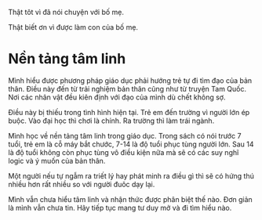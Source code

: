 Thật tôt vì đã nói chuyện với bố mẹ.

Thật biết ơn vì được làm con của bố mẹ.

# Nền tảng tâm linh

Mình hiểu được phương pháp giáo dục phải hướng trẻ tự đi tìm đạo của bản thân. Điều này đến từ trải nghiệm bản thân cũng như từ truyện Tam Quốc. Nơi các nhân vật đều kiên định với đạo của mình dù chết không sợ.

Điều này bị thiếu trong tình hình hiện tại. Trẻ em đến trường vì người lớn ép buộc. Vào đại học thì chơi là chính. Ra trường thì làm trái ngành.

Mình học về nền tảng tâm linh trong giáo dục. Trong sách có nói trước 7 tuổi, trẻ em là cỗ máy bắt chước, 7-14 là độ tuổi phục tùng người lớn. Sau 14 là độ tuổi không còn phục tùng vô điều kiện nữa mà sẽ có các suy nghĩ logic và ý muốn của bản thân.

Một người nếu tự ngẫm ra triết lý hay phát minh ra điều gì thì sẽ có hứng thú nhiều hơn rất nhiều so với người đuôc dạy lại. 

Mình vẫn chưa hiểu tâm linh và nhận thức được phân biệt thế nào. Đơn giản là mình vẫn chưa tin. Hãy tiếp tục mang tư duy mở và đi tìm hiểu nào.